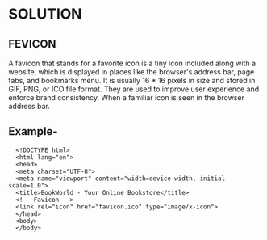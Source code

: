 # SOLUTION
## FEVICON
A favicon that stands for a favorite icon is a tiny icon included along with a website, which is displayed in places
like the browser's address bar, page tabs, and bookmarks menu. It is usually 16 * 16 pixels in size and stored in
GIF, PNG, or ICO file format.
They are used to improve user experience and enforce brand consistency. When a familiar icon is seen in the
browser address bar.
## Example-

      <!DOCTYPE html>
      <html lang="en">
      <head>
      <meta charset="UTF-8">
      <meta name="viewport" content="width=device-width, initial-scale=1.0">
      <title>BookWorld - Your Online Bookstore</title>
      <!-- Favicon -->
      <link rel="icon" href="favicon.ico" type="image/x-icon">
      </head>
      <body>
      </body>
